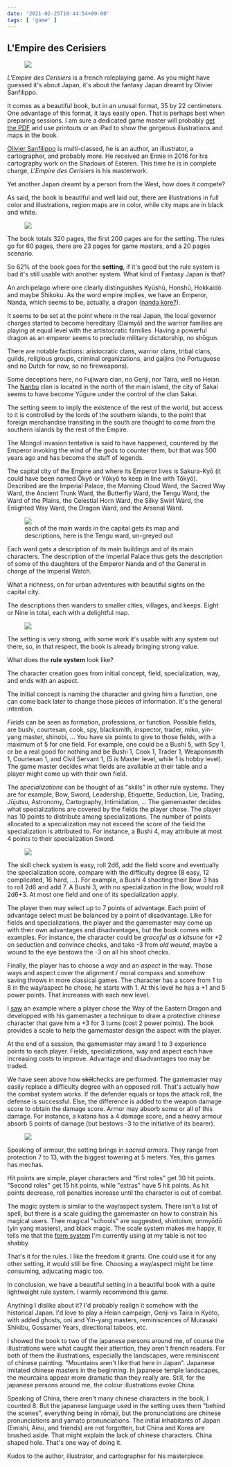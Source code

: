 ```yaml
---
date: '2021-02-25T18:44:54+09:00'
tags: [ 'game' ]
---
```


## L'Empire des Cerisiers

<figure class="right">
<a href="images/20210225_cerisiers.jpg"><img src="images/20210225_cerisiers.jpg" loading="lazy" /></a>
<figcaption></figcaption>
</figure>

_L'Empire des Cerisiers_ is a french roleplaying game. As you might have guessed it's about Japan, it's about the fantasy Japan dreamt by Olivier Sanfilippo.

It comes as a beautiful book, but in an unusal format, 35 by 22 centimeters. One advantage of this format, it lays easily open. That is perhaps best when preparing sessions. I am sure a dedicated game master will probably [get the PDF](https://www.drivethrurpg.com/product/292904/LEmpire-des-Cerisiers?affiliate_id=2746229) and use printouts or an iPad to show the gorgeous illustrations and maps in the book.

[Olivier Sanfilippo](https://shosuroakae.wixsite.com/sanfilippo) is multi-classed, he is an author, an illustrator, a cartographer, and probably more. He received an Ennie in 2016 for his cartography work on the Shadows of Esteren. This time he is in complete charge, _L'Empire des Cerisiers_ is his masterwork.

Yet another Japan dreamt by a person from the West, how does it compete?

As said, the book is beautiful and well laid out, there are illustrations in full color and illustrations, region maps are in color, while city maps are in black and white.

<figure class="left">
<a href="images/20210225_map.jpg"><img src="images/20210225_map.jpg" loading="lazy" /></a>
<figcaption></figcaption>
</figure>

The book totals 320 pages, the first 200 pages are for the setting. The rules go for 60 pages, there are 23 pages for game masters, and a 20 pages scenario.

So 62% of the book goes for the **setting**, if it's good but the rule system is bad it's still usable with another system. What kind of Fantasy Japan is that?

An archipelago where one clearly distinguishes Kyūshū, Honshū, Hokkaidō and maybe Shikoku. As the word empire implies, we have an Emperor, Nanda, which seems to be, actually, a dragon ([nanda kore?](https://jisho.org/search/nandakore)).

It seems to be set at the point where in the real Japan, the local governor charges started to become hereditary (Daimyō) and the warrior families are playing at equal level with the artistocratic families. Having a powerful dragon as an emperor seems to preclude military dictatorship, no shōgun.

There are notable factions: aristocratic clans, warrior clans, tribal clans, guilds, religious groups, criminal organizations, and gaijins (no Portuguese and no Dutch for now, so no fireweapons).

Some deceptions here, no Fujiwara clan, no Genji, nor Taira, well no Heian. The [Nanbu](https://jisho.org/search/nanbu) clan is located in the north of the main island, the city of Sakai seems to have become Yūgure under the control of the clan Sakai.

The setting seem to imply the existence of the rest of the world, but access to it is controlled by the lords of the southern islands, to the point that foreign merchandise transiting in the south are thought to come from the southern islands by the rest of the Empire.

The Mongol invasion tentative is said to have happened, countered by the Emperor invoking the wind of the gods to counter them, but that was 500 years ago and has become the stuff of legends.

The capital city of the Empire and where its Emperor lives is Sakura-Kyō (it could have been named Ōkyō or Yōkyō to keep in line with Tōkyō). Described are the Imperial Palace, the Morning Cloud Ward, the Sacred Way Ward, the Ancient Trunk Ward, the Butterfly Ward, the Tengu Ward, the Ward of the Plains, the Celestial Horn Ward, the Silky Swirl Ward, the Enlighted Way Ward, the Dragon Ward, and the Arsenal Ward.

<figure class="banner">
<a href="images/20210225_neighbourhood.jpg"><img src="images/20210225_neighbourhood.jpg" loading="lazy" /></a>
<figcaption>each of the main wards in the capital gets its map and descriptions, here is the Tengu ward, un-greyed out</figcaption>
</figure>

Each ward gets a description of its main buildings and of its main characters. The description of the Imperial Palace thus gets the description of some of the daughters of the Emperor Nanda and of the General in charge of the Imperial Watch.

What a richness, on for urban adventures with beautiful sights on the capital city.

The descriptions then wanders to smaller cities, villages, and keeps. Eight or Nine in total, each with a delightful map.

<figure class="right">
<a href="images/20210225_mask.jpg"><img src="images/20210225_mask.jpg" loading="lazy" /></a>
<figcaption></figcaption>
</figure>

The setting is very strong, with some work it's usable with any system out there, so, in that respect, the book is already bringing strong value.

What does the **rule system** look like?

The character creation goes from initial concept, field, specialization, way, and ends with an aspect.

The initial concept is naming the character and giving him a function, one can come back later to change those pieces of information. It's the general intention.

_Fields_ can be seen as formation, professions, or function. Possible fields, are bushi, courtesan, cook, spy, blacksmith, inspector, trader, miko, yin-yang master, shinobi, ... You have six points to give to those fields, with a maximum of 5 for one field. For example, one could be a Bushi 5, with Spy 1, or be a real good for nothing and be Bushi 1, Cook 1, Trader 1, Weaponsmith 1, Courtesan 1, and Civil Servant 1, (5 is Master level, while 1 is hobby level). The game master decides what fields are available at their table and a player might come up with their own field.

The _specializations_ can be thought of as "skills" in other rule systems. They are for example, Bow, Sword, Leadership, Etiquette, Seduction, Lie, Trading, Jūjutsu, Astronomy, Cartography, Intimidation, ... The gamemaster decides what specializations are covered by the fields the player chose. The player has 10 points to distribute among specializations. The number of points allocated to a specialization may not exceed the score of the field the specialization is attributed to. For instance, a Bushi 4, may attribute at most 4 points to their specialization Sword.

<figure class="left">
<a href="images/20210225_kitsune.jpg"><img src="images/20210225_kitsune.jpg" loading="lazy" /></a>
<figcaption></figcaption>
</figure>

The skill check system is easy, roll 2d6, add the field score and eventually the specialization score, compare with the difficulty degree (8 easy, 12 complicated, 16 hard, ...). For example, a Bushi 4 shooting their Bow 3 has to roll 2d6 and add 7. A Bushi 3, with no specialization in the Bow, would roll 2d6+3. At most one field and one of its specialization apply.

The player then may select up to 7 points of advantage. Each point of advantage select must be balanced by a point of disadvantage. Like for fields and specializations, the player and the gamemaster may come up with their own advantages and disadvantages, but the book comes with examples. For instance, the character could be _graceful as a kitsune_ for +2 on seduction and convince checks, and take -3 from _old wound_, maybe a wound to the eye bestows the -3 on all his shoot checks.

Finally, the player has to choose a _way_ and an _aspect_ in the way. Those ways and aspect cover the alignment / moral compass and somehow saving throws in more classical games. The character has a score from 1 to 8 in the way/aspect he chose, he starts with 1. At this level he has a +1 and 5 power points. That increases with each new level.

I [saw](https://www.youtube.com/watch?v=xcDQst7pH_k) an example where a player chose the Way of the Eastern Dragon and developped with his gamemaster a technique to draw a protective chinese character that gave him a +3 for 3 turns (cost 2 power points). The book provides a scale to help the gamemaster design the aspect with the player.

At the end of a session, the gamemaster may award 1 to 3 experience points to each player. Fields, specializations, way and aspect each have increasing costs to improve. Advantage and disadvantages too may be traded.

We have seen above how <strike>skill</strike>checks are performed. The gamemaster may easily replace a difficulty degree with an opposed roll. That's actually how the combat system works. If the defender equals or tops the attack roll, the defense is successful. Else, the difference is added to the weapon damage score to obtain the damage score. Armor may absorb some or all of this damage. For instance, a katana has a 4 damage score, and a heavy armour absorb 5 points of damage (but bestows -3 to the initiative of its bearer).

<figure class="right smaller">
<a href="images/20210225_tree.jpg"><img src="images/20210225_tree.jpg" loading="lazy" /></a>
<figcaption></figcaption>
</figure>

Speaking of armour, the setting brings in _sacred armors_. They range from protection 7 to 13, with the biggest towering at 5 meters. Yes, this games has mechas.

Hit points are simple, player characters and "first roles" get 30 hit points. "Second roles" get 15 hit points, while "extras" have 5 hit points. As hit points decrease, roll penalties increase until the character is out of combat.

The magic system is similar to the way/aspect system. There isn't a list of spell, but there is a scale guiding the gamemaster on how to constrain his magical users. Thee magical "schools" are suggested, shintoism, onmyōdō (yin yang masters), and black magic. The scale system makes me happy, it tells me that the [form system](https://github.com/jmettraux/aac_magic/blob/90f7fa18cbfd24894d9e562926801909baaac237/src/_forms_in.md) I'm currently using at my table is not too shabby.

That's it for the rules. I like the freedom it grants. One could use it for any other setting, it would still be fine. Choosing a way/aspect might be time consuming, adjucating magic too.

In conclusion, we have a beautiful setting in a beautiful book with a quite lightweight rule system. I warmly recommend this game.

Anything I dislike about it? I'd probably realign it somehow with the historical Japan. I'd love to play a Heian campaign, Genji vs Taira in Kyōto, with added ghosts, oni and Yin-yang masters, reminiscences of Murasaki Shikibu, Gossamer Years, directional taboos, etc.

I showed the book to two of the japanese persons around me, of course the illustrations were what caught their attention, they aren't french readers. For both of them the illustrations, especially the landscapes, were reminiscent of chinese painting. "Mountains aren't like that here in Japan". Japanese imitated chinese masters in the beginning. In japanese temple landscapes, the mountains appear more dramatic than they really are. Still, for the japanese persons around me, the colour illustrations evoke China.

Speaking of China, there aren't many chinese characters in the book, I counted 8. But the japanese language used in the setting uses them "behind the scenes", everything being in rōmaji, but the pronunciations are chinese pronunciations and yamato pronunciations. The initial inhabitants of Japan (Emishi, Ainu, and friends) are not forgotten, but China and Korea are brushed aside. That might explain the lack of chinese characters. China shaped hole. That's one way of doing it.

Kudos to the author, illustrator, and cartographer for his masterpiece.

